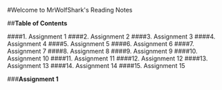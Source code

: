 #Welcome to MrWolfShark's Reading Notes

##**Table of Contents**

####1. Assignment 1
####2. Assignment 2
####3. Assignment 3
####4. Assignment 4
####5. Assignment 5
####6. Assignment 6
####7. Assignment 7
####8. Assignment 8
####9. Assignment 9
####10. Assignment 10
####11. Assignment 11
####12. Assignment 12
####13. Assignment 13
####14. Assignment 14
####15. Assignment 15

###**Assignment 1**
